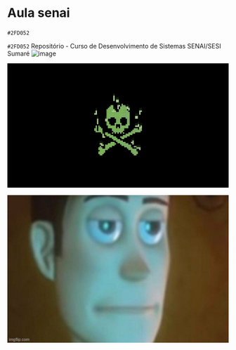 # Aula senai 
  `#2FD052`
 
`#2FD052` Repositório - Curso de Desenvolvimento de Sistemas SENAI/SESI Sumaré
![image](https://user-images.githubusercontent.com/125596897/220899979-0385f61d-0716-48b6-b98f-42bc0f8402f6.png)


![image](https://raw.githubusercontent.com/PedroArthurPizarro/AULA_DEV_2302/main/287849.jpg)

![image](https://raw.githubusercontent.com/PedroArthurPizarro/AULA_DEV_2302/main/IMG/download__5_.0.jpg)
